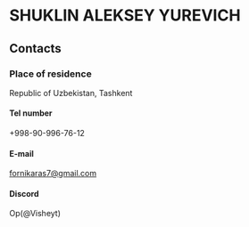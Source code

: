 # SHUKLIN ALEKSEY YUREVICH 
## Contacts
### Place of residence
Republic of Uzbekistan, Tashkent
#### Tel number 
+998-90-996-76-12
#### E-mail
fornikaras7@gmail.com
#### Discord
Op(@Visheyt)

